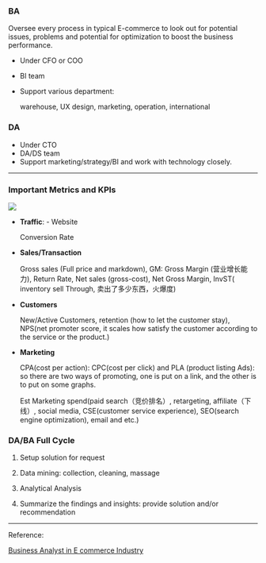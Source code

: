 ### BA

Oversee every process in typical E-commerce to look out for potential issues, problems and potential for optimization to boost the business performance.

- Under CFO or COO

- BI team

- Support various department:

  warehouse, UX design, marketing, operation, international 

### DA

- Under CTO
- DA/DS team
- Support marketing/strategy/BI and work with technology closely.

---

### Important Metrics and KPIs

![](https://raw.githubusercontent.com/FFFlora/data-science-notes/master/archived-pics/workshop/ba.png)

- **Traffic**: - Website

  Conversion Rate 

- **Sales/Transaction**

  Gross sales (Full price and markdown), GM: Gross Margin (营业增长能力), Return Rate, Net sales (gross-cost), Net Gross Margin, InvST( inventory sell Through, 卖出了多少东西，火爆度)

- **Customers**

  New/Active Customers, retention (how to let the customer stay), NPS(net promoter score, it scales how satisfy the customer according to the service or the product.)

- **Marketing**

  CPA(cost per action): CPC(cost per click) and PLA (product listing Ads): so there are two ways of promoting, one is put on a link, and the other is to put on some graphs.

  Est Marketing spend(paid search（竞价排名）, retargeting, affiliate（下线）, social media, CSE(customer service experience), SEO(search engine optimization), email and  etc.)



### DA/BA Full Cycle

1. Setup solution for request

2. Data mining: collection, cleaning, massage

3. Analytical Analysis

4. Summarize the findings and insights: provide solution and/or recommendation

   







---

Reference:

[Business Analyst in E commerce Industry](https://www.youtube.com/watch?v=buugn8PR3lY)

